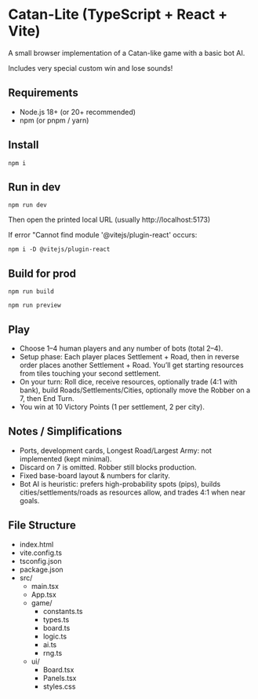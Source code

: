 # Catan-Lite (TypeScript + React + Vite)

A small browser implementation of a Catan-like game with a basic bot AI.

Includes very special custom win and lose sounds!

## Requirements
- Node.js 18+ (or 20+ recommended)
- npm (or pnpm / yarn)

## Install
`npm i`

## Run in dev
`npm run dev`

Then open the printed local URL (usually http://localhost:5173)

If error "Cannot find module '@vitejs/plugin-react' occurs:

`npm i -D @vitejs/plugin-react`

## Build for prod
`npm run build`

`npm run preview`

## Play
- Choose 1–4 human players and any number of bots (total 2–4).
- Setup phase: Each player places Settlement + Road, then in reverse order places another Settlement + Road. You’ll get starting resources from tiles touching your second settlement.
- On your turn: Roll dice, receive resources, optionally trade (4:1 with bank), build Roads/Settlements/Cities, optionally move the Robber on a 7, then End Turn.
- You win at 10 Victory Points (1 per settlement, 2 per city).

## Notes / Simplifications
- Ports, development cards, Longest Road/Largest Army: not implemented (kept minimal).
- Discard on 7 is omitted. Robber still blocks production.
- Fixed base-board layout & numbers for clarity.
- Bot AI is heuristic: prefers high-probability spots (pips), builds cities/settlements/roads as resources allow, and trades 4:1 when near goals.

## File Structure
- index.html
- vite.config.ts
- tsconfig.json
- package.json
- src/
  - main.tsx
  - App.tsx
  - game/
    - constants.ts
    - types.ts
    - board.ts
    - logic.ts
    - ai.ts
    - rng.ts
  - ui/
    - Board.tsx
    - Panels.tsx
    - styles.css

